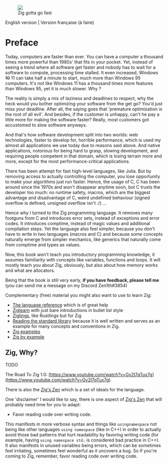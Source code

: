 <figure>
    <img src="https://raw.githubusercontent.com/ziglang/gotta-go-fast/master/zigfast.png"
        style="max-width: 800px;">
    <figcaption>Zig gotta go fast</figcaption>
</figure>

English version | Version française (à faire)

# Preface

Today, computers are faster than ever. You can have a computer a thousand times more powerful than 1980s' that fits in your pocket. Yet, instead of seeing a trend where all software get faster and nobody has to wait for a software to compute, processing time stalled. It even increased, Windows ~~10~~ 11 can take half a minute to start, much more than Windows 95 computers. It's not like Windows 11 has a thousand times more features than Windows 95, yet it is much slower. Why ?

The reality is simply a mix of laziness and deadlines to respect, why the heck would you bother optimizing your software from the get go? You'd just miss your deadline.  After all, the saying goes that 'premature optimization is the root of all evil'. And besides, if the customer is unhappy, can't he pay a little more for making the software faster? Really, most customers got accustomed to slow software anyways.

And that's how software development split into two worlds: web technologies, faster to develop for, horrible performance, which is used my almost all applications we use today due to reasons said above. And native applications, notorious for being hard to grasp, slowing development, and requiring people competent in that domain, which is losing terrain more and more, except for the most performance-critical applications.

There has been attempt for fast high-level languages, like Julia. But by removing access to actually controlling the computer, you lose opportunity to make your algorithms just run faster. Hence, the usage of C, C has been around since the 1970s and won't disappear anytime soon, but C trusts the developer too much: no runtime safety, macros, which are the biggest advantage and disadvantage of C, weird undefined behaviour (signed overflow is defined, unsigned overflow isn't :/) ...

Hence why I turned to the Zig programming language. It removes many footguns from C and introduces error sets, instead of exceptions and error codes. It introduces comptime, instead of magic values and additional compilation steps. Yet the language also feel simpler, because you don't have to write in two languages (macros and C) and because some concepts naturally emerge from simpler mechanics, like generics that naturally come from comptime and types as values.

Now, this book won't teach you introductory programming knowledge, it assumes familiarity with concepts like variables, functions and loops. It will mostly teach you about Zig, obviously, but also about how memory works and what are allocators.

Being that the book is still very early, **if you have feedback, please tell me**
(you can send me a message on my Discord Zen1th#3854)

Complementary (free) material you might also want to use to learn Zig:

- [The language reference](https://ziglang.org/documentation/master/) which is of great help
- [Ziglearn](https://ziglearn.org) with just bare introductions in bullet list style
- [Ziglings](https://github.com/ratfactor/ziglings), like Rustlings but for Zig
- [Reading the standard library](https://github.com/ziglang/zig/tree/master/lib/std) because
  it is well written and serves as an example for many concepts and conventions in Zig.
- [Zig examples](https://github.com/Mouvedia/zig-examples/blob/main/zig.html.markdown)
- [Zig by example](https://zig-by-example.com/)

## Zig, Why?

TODO

The Road To Zig 1.0: [https://www.youtube.com/watch?v=Gv2I7qTux7g](https://www.youtube.com/watch?v=Gv2I7qTux7g)

There is also the [Zig's Zen](https://ziglang.org/documentation/master/#Zen) which is a set of ideals for the
language.

One 'disclaimer' I would like to say, there is one aspect of [Zig's Zen](https://ziglang.org/documentation/master/#Zen)
that will probably need time for you to adapt:

- Favor reading code over writing code.

This manifests in more verbose syntax and things like `usingnamespace` not being like other languages `using namespace` (like in C++) in order to actually avoid those bad patterns that hurt readability by favoring writing code (for example, having `using namespace std;` is considered bad practice in C++). It also manifests in unused variables being errors, which can be sometimes feel irritating, sometimes feel
wonderful as it uncovers a bug.
So if you're coming to Zig, remember, favor reading code over writing code.
